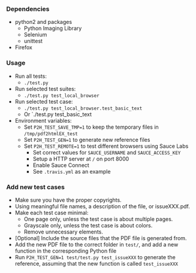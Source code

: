 ### Dependencies

- python2 and packages
  - Python Imaging Library
  - Selenium
  - unittest
- Firefox

### Usage
- Run all tests:
  - `./test.py`
- Run selected test suites:
  - `./test.py test_local_browser`
- Run selected test case:
  - `./test.py test_local_browser.test_basic_text`
  - Or `./test.py test_basic_text
- Environment variables:
  - Set `P2H_TEST_SAVE_TMP=1` to keep the temporary files in `/tmp/pdf2htmlEX_test`
  - Set `P2H_TEST_GEN=1` to generate new reference files
  - Set `P2H_TEST_REMOTE=1` to test different browsers using Sauce Labs
    - Set correct values for `SAUCE_USERNAME` and `SAUCE_ACCESS_KEY`
    - Setup a HTTP server at `/` on port 8000
    - Enable Sauce Connect
    - See `.travis.yml` as an example

### Add new test cases

- Make sure you have the proper copyrights.
- Using meaningful file names, a description of the file, or issueXXX.pdf.
- Make each test case minimal:
  - One page only, unless the test case is about multiple pages.
  - Grayscale only, unless the test case is about colors.
  - Remove unnecessary elements.
- [Optional] Include the source files that the PDF file is generated from.
- Add the new PDF file to the correct folder in `test/`, and add a new function in the corresponding Python file
- Run `P2H_TEST_GEN=1 test/test.py test_issueXXX` to generate the reference, assuming that the new function is called `test_issueXXX`

